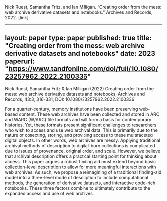 Nick Ruest, Samantha Fritz, and Ian Milligan. “Creating order from the mess: web archive derivative datasets and notebooks.” Archives and Records, 2022. [link]


---
layout: paper
type: paper
published: true
title: "Creating order from the mess: web archive derivative datasets and notebooks"
date: 2023
paperurl: "https://www.tandfonline.com/doi/full/10.1080/23257962.2022.2100336"
---

Nick Ruest, Samantha Fritz & Ian Milligan (2022) Creating order from the mess: web archive derivative datasets and notebooks, Archives and Records, 43:3, 316-331, DOI: 10.1080/23257962.2022.2100336


For a quarter-century, memory institutions have been preserving web-based content. These web archives have been collected and stored in ARC and WARC (W/ARC) file formats and will form a basis for contemporary histories. Yet, these formats present significant challenges to researchers who wish to access and use web archival data. This is primarily due to the nature of collecting, storing, and providing access to these multifaceted digital objects. In other words, web archives are messy. Applying traditional archival methods of description to digital-born collections is complicated due to issues of provenance, original order, and scale. However, we believe that archival description offers a practical starting point for thinking about access. This paper argues a robust finding aid must extend beyond basic collection-level description to allow for more meaningful interactions with web archives. As such, we propose a reimagining of a traditional finding-aid model into a three-level mode of description to include computational methods, the generation of derivative datasets, and interactive code-rich notebooks. These three factors combine to ultimately contribute to the expanded access and use of web archives.